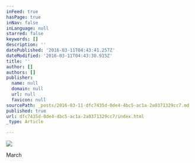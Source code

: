```yaml
---
inFeed: true
hasPage: true
inNav: false
inLanguage: null
starred: false
keywords: []
description: ''
datePublished: '2016-03-11T04:43:41.257Z'
dateModified: '2016-03-11T04:43:30.915Z'
title: ''
author: []
authors: []
publisher:
  name: null
  domain: null
  url: null
  favicon: null
sourcePath: _posts/2016-03-11-dfc7435d-0de4-4bc5-ac1a-2a0371329cc7.md
published: true
url: dfc7435d-0de4-4bc5-ac1a-2a0371329cc7/index.html
_type: Article

---
```

![](https://the-grid-user-content.s3-us-west-2.amazonaws.com/bc610e32-0311-4453-84cd-73ee3e7bc371.jpg)

March